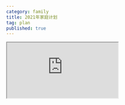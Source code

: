 ```yaml
---
category: family
title: 2021年家庭计划
tag: plan
published: true
---
```


<iframe src="https://docs.google.com/spreadsheets/d/e/2PACX-1vTPZfQKae3vMApDnOiJrECPvcqQ9wDMqiMITqnQoWTWv-3FLUu13t63c2dDIJMBK8MH83PhY0fzOVmD/pubhtml?widget=true&amp;headers=false"></iframe>